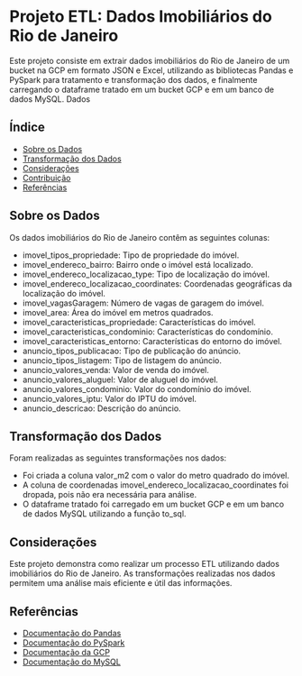 # Projeto ETL: Dados Imobiliários do Rio de Janeiro

Este projeto consiste em extrair dados imobiliários do Rio de Janeiro de um bucket na GCP em formato JSON e Excel, utilizando as bibliotecas Pandas e PySpark para tratamento e transformação dos dados, e finalmente carregando o dataframe tratado em um bucket GCP e em um banco de dados MySQL.
Dados

## Índice

- [Sobre os Dados](#sobre-os-dados)
- [Transformação dos Dados](#transformação-dos-dados)
- [Considerações](#considerações)
- [Contribuição](#contribuição)
- [Referências](#referências)

## Sobre os Dados

Os dados imobiliários do Rio de Janeiro contêm as seguintes colunas:

- imovel_tipos_propriedade: Tipo de propriedade do imóvel.
- imovel_endereco_bairro: Bairro onde o imóvel está localizado.
- imovel_endereco_localizacao_type: Tipo de localização do imóvel.
- imovel_endereco_localizacao_coordinates: Coordenadas geográficas da localização do imóvel.
- imovel_vagasGaragem: Número de vagas de garagem do imóvel.
- imovel_area: Área do imóvel em metros quadrados.
- imovel_caracteristicas_propriedade: Características do imóvel.
- imovel_caracteristicas_condominio: Características do condomínio.
- imovel_caracteristicas_entorno: Características do entorno do imóvel.
- anuncio_tipos_publicacao: Tipo de publicação do anúncio.
- anuncio_tipos_listagem: Tipo de listagem do anúncio.
- anuncio_valores_venda: Valor de venda do imóvel.
- anuncio_valores_aluguel: Valor de aluguel do imóvel.
- anuncio_valores_condominio: Valor do condomínio do imóvel.
- anuncio_valores_iptu: Valor do IPTU do imóvel.
- anuncio_descricao: Descrição do anúncio.

## Transformação dos Dados

Foram realizadas as seguintes transformações nos dados:

- Foi criada a coluna valor_m2 com o valor do metro quadrado do imóvel.
- A coluna de coordenadas imovel_endereco_localizacao_coordinates foi dropada, pois não era necessária para análise.
- O dataframe tratado foi carregado em um bucket GCP e em um banco de dados MySQL utilizando a função to_sql.

## Considerações

Este projeto demonstra como realizar um processo ETL utilizando dados imobiliários do Rio de Janeiro. As transformações realizadas nos dados permitem uma análise mais eficiente e útil das informações.

## Referências

- [Documentação do Pandas](https://pandas.pydata.org/docs/)
- [Documentação do PySpark](https://spark.apache.org/docs/latest/api/python/)
- [Documentação da GCP](https://cloud.google.com/docs)
- [Documentação do MySQL](https://dev.mysql.com/doc/)